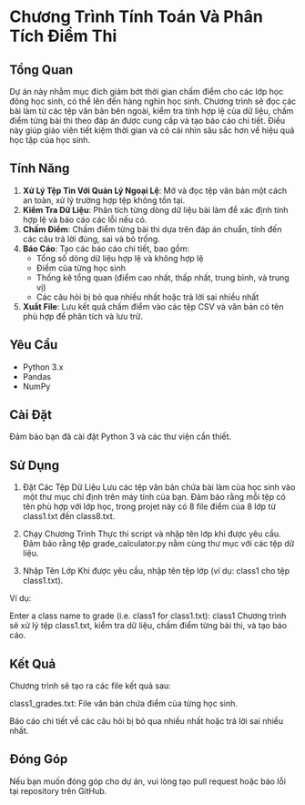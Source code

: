 # Chương Trình Tính Toán Và Phân Tích Điểm Thi

## Tổng Quan

Dự án này nhằm mục đích giảm bớt thời gian chấm điểm cho các lớp học đông học sinh, có thể lên đến hàng nghìn học sinh. Chương trình sẽ đọc các bài làm từ các tệp văn bản bên ngoài, kiểm tra tính hợp lệ của dữ liệu, chấm điểm từng bài thi theo đáp án được cung cấp và tạo báo cáo chi tiết. Điều này giúp giáo viên tiết kiệm thời gian và có cái nhìn sâu sắc hơn về hiệu quả học tập của học sinh.

## Tính Năng

1. **Xử Lý Tệp Tin Với Quản Lý Ngoại Lệ**: Mở và đọc tệp văn bản một cách an toàn, xử lý trường hợp tệp không tồn tại.
2. **Kiểm Tra Dữ Liệu**: Phân tích từng dòng dữ liệu bài làm để xác định tính hợp lệ và báo cáo các lỗi nếu có.
3. **Chấm Điểm**: Chấm điểm từng bài thi dựa trên đáp án chuẩn, tính đến các câu trả lời đúng, sai và bỏ trống.
4. **Báo Cáo**: Tạo các báo cáo chi tiết, bao gồm:
    - Tổng số dòng dữ liệu hợp lệ và không hợp lệ
    - Điểm của từng học sinh
    - Thống kê tổng quan (điểm cao nhất, thấp nhất, trung bình, và trung vị)
    - Các câu hỏi bị bỏ qua nhiều nhất hoặc trả lời sai nhiều nhất
5. **Xuất File**: Lưu kết quả chấm điểm vào các tệp CSV và văn bản có tên phù hợp để phân tích và lưu trữ.

## Yêu Cầu

- Python 3.x
- Pandas
- NumPy

## Cài Đặt

Đảm bảo bạn đã cài đặt Python 3 và các thư viện cần thiết.

## Sử Dụng

1. Đặt Các Tệp Dữ Liệu
Lưu các tệp văn bản chứa bài làm của học sinh vào một thư mục chỉ định trên máy tính của bạn. Đảm bảo rằng mỗi tệp có tên phù hợp với lớp học, trong projet này có 8 file điểm của 8 lớp từ class1.txt đến class8.txt.

2. Chạy Chương Trình
Thực thi script và nhập tên lớp khi được yêu cầu. Đảm bảo rằng tệp grade_calculator.py nằm cùng thư mục với các tệp dữ liệu.

3. Nhập Tên Lớp
Khi được yêu cầu, nhập tên tệp lớp (ví dụ: class1 cho tệp class1.txt).

Ví dụ:

Enter a class name to grade (i.e. class1 for class1.txt): class1
Chương trình sẽ xử lý tệp class1.txt, kiểm tra dữ liệu, chấm điểm từng bài thi, và tạo báo cáo.

## Kết Quả

Chương trình sẽ tạo ra các file kết quả sau:

class1_grades.txt: File văn bản chứa điểm của từng học sinh.

Báo cáo chi tiết về các câu hỏi bị bỏ qua nhiều nhất hoặc trả lời sai nhiều nhất.

## Đóng Góp

Nếu bạn muốn đóng góp cho dự án, vui lòng tạo pull request hoặc báo lỗi tại repository trên GitHub.